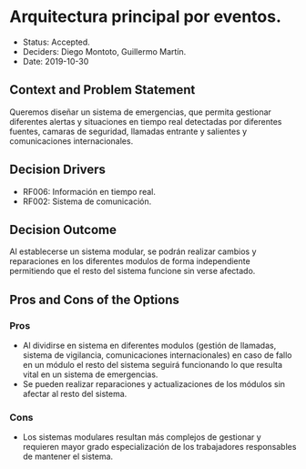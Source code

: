 # Arquitectura principal por eventos.

* Status: Accepted.
* Deciders: Diego Montoto, Guillermo Martín.
* Date: 2019-10-30


## Context and Problem Statement

Queremos diseñar un sistema de emergencias, que permita gestionar diferentes alertas y situaciones en tiempo real detectadas por diferentes fuentes, camaras de seguridad, llamadas
entrante y salientes y comunicaciones internacionales.
 
## Decision Drivers

* RF006: Información en tiempo real.
* RF002: Sistema de comunicación.

## Decision Outcome

Al establecerse un sistema modular, se podrán realizar cambios y reparaciones en los diferentes modulos de forma independiente permitiendo que el resto del sistema funcione sin 
verse afectado.
   
## Pros and Cons of the Options

### Pros
* Al dividirse en sistema en diferentes modulos (gestión de llamadas, sistema de vigilancia, comunicaciones internacionales) en caso de fallo en un módulo el resto del sistema seguirá 
  funcionando lo que resulta vital en un sistema de emergencias.
* Se pueden realizar reparaciones y actualizaciones de los módulos sin afectar al resto del sistema.


### Cons

* Los sistemas modulares resultan más complejos de gestionar y requieren mayor grado especialización de los trabajadores responsables de mantener el sistema. 
